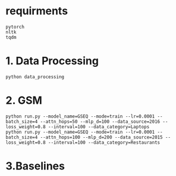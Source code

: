 # requirments

```shell
pytorch
nltk
tqdm
```


# 1. Data Processing
```shell
python data_processing
```


# 2. GSM 
```shell
python run.py --model_name=GSEQ --mode=train --lr=0.0001 --batch_size=4 --attn_hops=50 --mlp_d=100 --data_source=2016 --loss_weight=0.8 --interval=100 --data_category=Laptops
python run.py --model_name=GSEQ --mode=train --lr=0.0001 --batch_size=4 --attn_hops=100 --mlp_d=200 --data_source=2015 --loss_weight=0.8 --interval=100 --data_category=Restaurants
```

# 3.Baselines

